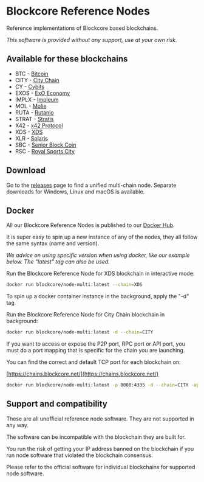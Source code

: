 # Blockcore Reference Nodes

Reference implementations of Blockcore based blockchains.

*This software is provided without any support, use at your own risk.*

## Available for these blockchains

- BTC - [Bitcoin](https://bitcoin.org/)
- CITY - [City Chain](https://www.city-chain.org)
- CY - [Cybits](https://www.cybits.org)
- EXOS - [ExO Economy](https://economy.openexo.com/)
- IMPLX - [Impleum](https://impleum.com/)
- MOL - [Molie]([https://molie.chat/?inv=MTAwMTIx])
- RUTA - [Rutanio](https://www.rutanio.com/)
- STRAT - [Stratis](https://stratisplatform.com/)
- X42 - [x42 Protocol](https://www.x42.tech/)
- XDS - [XDS](https://github.com/sonofsatoshi2020/xds)
- XLR - [Solaris](https://www.solariscoin.com/)
- SBC - [Senior Block Coin](https://seniorblockchain.io/)
- RSC - [Royal Sports City](https://www.royalsportscity.com/)

## Download

Go to the [releases](releases) page to find a unified multi-chain node. Separate downloads for Windows, Linux and macOS is available.

## Docker

All our Blockcore Reference Nodes is published to our [Docker Hub](https://hub.docker.com/orgs/blockcore/repositories).

It is super easy to spin up a new instance of any of the nodes, they all follow the same syntax (name and version).

*We advice on using specific version when using docker, like our example below. The "latest" tag can also be used.*

Run the Blockcore Reference Node for XDS blockchain in interactive mode:

```sh
docker run blockcore/node-multi:latest --chain=XDS
```

To spin up a docker container instance in the background, apply the "-d" tag.

Run the Blockcore Reference Node for City Chain blockchain in background:

```sh
docker run blockcore/node-multi:latest -d --chain=CITY
```

If you want to access or expose the P2P port, RPC port or API port, you must do a port mapping that is specific for the chain you are launching.

You can find the correct and default TCP port for each blockchain on:

[https://chains.blockcore.net/](https://chains.blockcore.net/)

```sh
docker run blockcore/node-multi:latest -p 8080:4335 -d --chain=CITY -apiuri=http://0.0.0.0:4335
```

## Support and compatibility

These are all unofficial reference node software. They are not supported in any way.

The software can be incompatible with the blockchain they are built for.

You run the risk of getting your IP address banned on the blockchain if you run 
node software that violated the blockchain consensus.

Please refer to the official software for individual blockchains for supported node software.
